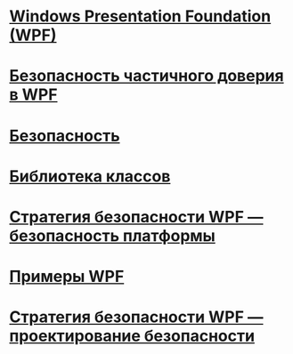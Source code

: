 # [Windows Presentation Foundation (WPF)](index.md)
# [Безопасность частичного доверия в WPF](wpf-partial-trust-security.md)
# [Безопасность](security-wpf.md)
# [Библиотека классов](class-library-wpf.md)
# [Стратегия безопасности WPF — безопасность платформы](wpf-security-strategy-platform-security.md)
# [Примеры WPF](wpf-samples.md)
# [Стратегия безопасности WPF — проектирование безопасности](wpf-security-strategy-security-engineering.md)

